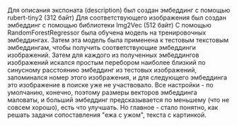 Для описания экспоната (description) был создан эмбеддинг с помощью rubert-tiny2 (312 байт)
Для соответствующего изображения был создан эмбеддинг с помощью библиотеки Img2Vec (512 байт)
С помощью RandomForestRegressor была обучена модель на тренировочных эмбеддингах.
Затем эта модель была применена к тестовым текстовым эмбеддингам, чтобы получить соответствующие эмбеддинги изображений.
Затем для каждого из полученных эмбеддингов изображений искался простым перебором наиболее близкий по синусному расстоянию эмбеддинг из тестовых изображений, запоминался номер этого изображения, и для следующего эмбеддинга  это изображение в поиске уже не участвовало. 
Все настройки - по умолчанию, конечно, поэтому размеры векторов эмбеддинга маловаты, и больший эмбеддинг предсказывается по меньшему (что не совсем хорошо), есть что улучшать. Но главное - стало понятно, как решать задачи сопоставления "ежа с ужом", текста с картинкой.
